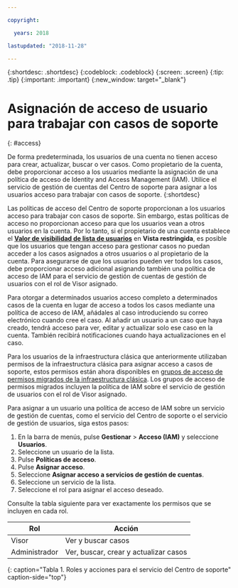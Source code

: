 ```yaml
---

copyright:

  years: 2018

lastupdated: "2018-11-28"

---
```



{:shortdesc: .shortdesc}
{:codeblock: .codeblock}
{:screen: .screen}
{:tip: .tip}
{:important: .important}
{:new_window: target="_blank"}

# Asignación de acceso de usuario para trabajar con casos de soporte
{: #access}

De forma predeterminada, los usuarios de una cuenta no tienen acceso para crear, actualizar, buscar o ver casos. Como propietario de la cuenta, debe proporcionar acceso a los usuarios mediante la asignación de una política de acceso de Identity and Access Management (IAM). Utilice el servicio de gestión de cuentas del Centro de soporte para asignar a los usuarios acceso para trabajar con casos de soporte. 
{:shortdesc}

Las políticas de acceso del Centro de soporte proporcionan a los usuarios acceso para trabajar con casos de soporte. Sin embargo, estas políticas de acceso no proporcionan acceso para que los usuarios vean a otros usuarios en la cuenta. Por lo tanto, si el propietario de una cuenta establece el [**Valor de visibilidad de lista de usuarios**](/docs/iam/userlist.html#userlistview) en **Vista restringida**, es posible que los usuarios que tengan acceso para gestionar casos no puedan acceder a los casos asignados a otros usuarios o al propietario de la cuenta. Para asegurarse de que los usuarios pueden ver todos los casos, debe proporcionar acceso adicional asignando también una política de acceso de IAM para el servicio de gestión de cuentas de gestión de usuarios con el rol de Visor asignado. 

Para otorgar a determinados usuarios acceso completo a determinados casos de la cuenta en lugar de acceso a todos los casos mediante una política de acceso de IAM, añádales al caso introduciendo su correo electrónico cuando cree el caso. Al añadir un usuario a un caso que haya creado, tendrá acceso para ver, editar y actualizar solo ese caso en la cuenta. También recibirá notificaciones cuando haya actualizaciones en el caso.

Para los usuarios de la infraestructura clásica que anteriormente utilizaban permisos de la infraestructura clásica para asignar acceso a casos de soporte, estos permisos están ahora disponibles en [grupos de acceso de permisos migrados de la infraestructura clásica](/docs/iam/infrastructureaccess.html#predefined). Los grupos de acceso de permisos migrados incluyen la política de IAM sobre el servicio de gestión de usuarios con el rol de Visor asignado.

Para asignar a un usuario una política de acceso de IAM sobre un servicio de gestión de cuentas, como el servicio del Centro de soporte o el servicio de gestión de usuarios, siga estos pasos:

1. En la barra de menús, pulse **Gestionar** &gt; **Acceso (IAM)** y seleccione **Usuarios**.
2. Seleccione un usuario de la lista.
3. Pulse **Políticas de acceso**.
4. Pulse **Asignar acceso**.
5. Seleccione **Asignar acceso a servicios de gestión de cuentas**.
6. Seleccione un servicio de la lista. 
5. Seleccione el rol para asignar el acceso deseado.

Consulte la tabla siguiente para ver exactamente los permisos que se incluyen en cada rol.

| Rol | Acción | 
|--------|---------------|
|Visor  | Ver y buscar casos |
|Administrador | Ver, buscar, crear y actualizar casos|
{: caption="Tabla 1. Roles y acciones para el servicio del Centro de soporte" caption-side="top"}

